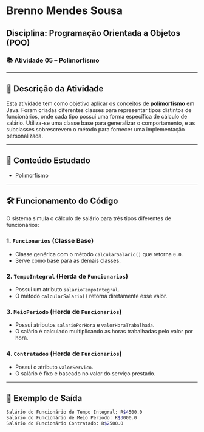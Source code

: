# Brenno Mendes Sousa

## Disciplina: Programação Orientada a Objetos (POO)

### 📚 Atividade 05 – Polimorfismo

---

## 📄 Descrição da Atividade

Esta atividade tem como objetivo aplicar os conceitos de **polimorfismo** em Java. Foram criadas diferentes classes para representar tipos distintos de funcionários, onde cada tipo possui uma forma específica de cálculo de salário. Utiliza-se uma classe base para generalizar o comportamento, e as subclasses sobrescrevem o método para fornecer uma implementação personalizada.

---

## 📌 Conteúdo Estudado

- Polimorfismo

---

## 🛠️ Funcionamento do Código

O sistema simula o cálculo de salário para três tipos diferentes de funcionários:

### 1. `Funcionarios` (Classe Base)
- Classe genérica com o método `calcularSalario()` que retorna `0.0`.
- Serve como base para as demais classes.

### 2. `TempoIntegral` (Herda de `Funcionarios`)
- Possui um atributo `salarioTempoIntegral`.
- O método `calcularSalario()` retorna diretamente esse valor.

### 3. `MeioPeriodo` (Herda de `Funcionarios`)
- Possui atributos `salarioPorHora` e `valorHoraTrabalhada`.
- O salário é calculado multiplicando as horas trabalhadas pelo valor por hora.

### 4. `Contratados` (Herda de `Funcionarios`)
- Possui o atributo `valorServico`.
- O salário é fixo e baseado no valor do serviço prestado.

---

## 🧪 Exemplo de Saída

```bash
Salário do Funcionário de Tempo Integral: R$4500.0
Salário do Funcionário de Meio Periodo: R$3000.0
Salário do Funcionário Contratado: R$2500.0
